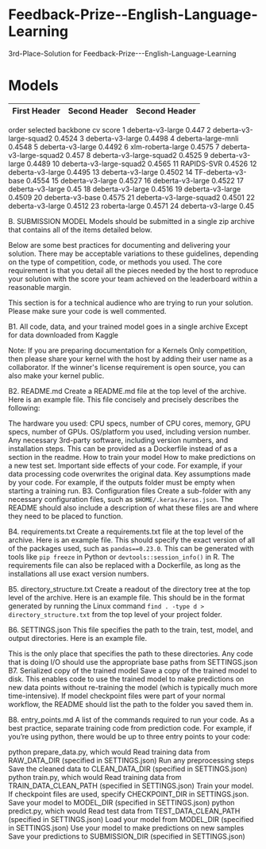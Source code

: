 # Feedback-Prize--English-Language-Learning
3rd-Place-Solution for Feedback-Prize---English-Language-Learning

# Models
| First Header  | Second Header | Second Header |
| ------------- | ------------- |-------------  |
order selected	backbone	cv score
1	deberta-v3-large	0.447
2	deberta-v3-large-squad2	0.4524
3	deberta-v3-large	0.4498
4	deberta-large-mnli	0.4548
5	deberta-v3-large	0.4492
6	xlm-roberta-large	0.4575
7	deberta-v3-large-squad2	0.457
8	deberta-v3-large-squad2	0.4525
9	deberta-v3-large	0.4489
10	deberta-v3-large-squad2	0.4565
11	RAPIDS-SVR	0.4526
12	deberta-v3-large	0.4495
13	deberta-v3-large	0.4502
14	TF-deberta-v3-base	0.4554
15	deberta-v3-large	0.4527
16	deberta-v3-large	0.4522
17	deberta-v3-large	0.45
18	deberta-v3-large	0.4516
19	deberta-v3-large	0.4509
20	deberta-v3-base	0.4575
21	deberta-v3-large-squad2	0.4501
22	deberta-v3-large	0.4512
23	roberta-large	0.4571
24	deberta-v3-large	0.45

B. SUBMISSION MODEL
Models should be submitted in a single zip archive that contains all of the items detailed below.

Below are some best practices for documenting and delivering your solution. There may be acceptable variations to these guidelines, depending on the type of competition, code, or methods you used. The core requirement is that you detail all the pieces needed by the host to reproduce your solution with the score your team achieved on the leaderboard within a reasonable margin.

This section is for a technical audience who are trying to run your solution. Please make sure your code is well commented.

B1. All code, data, and your trained model goes in a single archive
Except for data downloaded from Kaggle

Note: If you are preparing documentation for a Kernels Only competition, then please share your kernel with the host by adding their user name as a collaborator. If the winner's license requirement is open source, you can also make your kernel public.

B2. README.md
Create a README.md file at the top level of the archive. Here is an example file. This file concisely and precisely describes the following:

The hardware you used: CPU specs, number of CPU cores, memory, GPU specs, number of GPUs.
OS/platform you used, including version number.
Any necessary 3rd-party software, including version numbers, and installation steps. This can be provided as a Dockerfile instead of as a section in the readme.
How to train your model
How to make predictions on a new test set.
Important side effects of your code. For example, if your data processing code overwrites the original data.
Key assumptions made by your code. For example, if the outputs folder must be empty when starting a training run.
B3. Configuration files
Create a sub-folder with any necessary configuration files, such as `$HOME/.keras/keras.json`. The README should also include a description of what these files are and where they need to be placed to function.

B4. requirements.txt
Create a requirements.txt file at the top level of the archive. Here is an example file. This should specify the exact version of all of the packages used, such as `pandas==0.23.0`. This can be generated with tools like `pip freeze` in Python or `devtools::session_info()` in R. The requirements file can also be replaced with a Dockerfile, as long as the installations all use exact version numbers.

B5. directory_structure.txt
Create a readout of the directory tree at the top level of the archive. Here is an example file. This should be in the format generated by running the Linux command `find . -type d > directory_structure.txt` from the top level of your project folder.

B6. SETTINGS.json
This file specifies the path to the train, test, model, and output directories. Here is an example file.

This is the only place that specifies the path to these directories.
Any code that is doing I/O should use the appropriate base paths from SETTINGS.json
B7. Serialized copy of the trained model
Save a copy of the trained model to disk. This enables code to use the trained model to make predictions on new data points without re-training the model (which is typically much more time-intensive). If model checkpoint files were part of your normal workflow, the README should list the path to the folder you saved them in.

B8. entry_points.md
A list of the commands required to run your code. As a best practice, separate training code from prediction code. For example, if you’re using python, there would be up to three entry points to your code:

python prepare_data.py, which would
Read training data from RAW_DATA_DIR (specified in SETTINGS.json)
Run any preprocessing steps
Save the cleaned data to CLEAN_DATA_DIR (specified in SETTINGS.json)
python train.py, which would
Read training data from TRAIN_DATA_CLEAN_PATH (specified in SETTINGS.json)
Train your model. If checkpoint files are used, specify CHECKPOINT_DIR in SETTINGS.json.
Save your model to MODEL_DIR (specified in SETTINGS.json)
python predict.py, which would
Read test data from TEST_DATA_CLEAN_PATH (specified in SETTINGS.json)
Load your model from MODEL_DIR (specified in SETTINGS.json)
Use your model to make predictions on new samples
Save your predictions to SUBMISSION_DIR (specified in SETTINGS.json)
